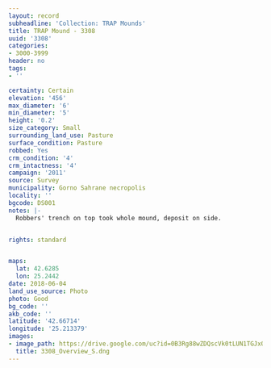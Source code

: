 ```yaml
---
layout: record
subheadline: 'Collection: TRAP Mounds'
title: TRAP Mound - 3308
uuid: '3308'
categories:
- 3000-3999
header: no
tags:
- ''

certainty: Certain
elevation: '456'
max_diameter: '6'
min_diameter: '5'
height: '0.2'
size_category: Small
surrounding_land_use: Pasture
surface_condition: Pasture
robbed: Yes
crm_condition: '4'
crm_intactness: '4'
campaign: '2011'
source: Survey
municipality: Gorno Sahrane necropolis
locality: ''
bgcode: DS001
notes: |-
  Robbers' trench on top took whole mound, deposit on side.


rights: standard


maps:
  lat: 42.6285
  lon: 25.2442
date: 2018-06-04
land_use_source: Photo
photo: Good
bg_code: ''
akb_code: ''
latitude: '42.66714'
longitude: '25.213379'
images:
- image_path: https://drive.google.com/uc?id=0B3Rg88wZDQscVk0tLUN1TGJxQ0k
  title: 3308_Overview_S.dng
---
```

